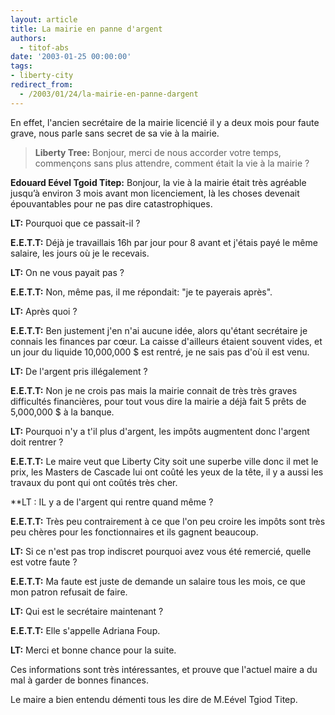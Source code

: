 ```yaml
---
layout: article
title: La mairie en panne d'argent
authors:
  - titof-abs
date: '2003-01-25 00:00:00'
tags:
- liberty-city
redirect_from:
  - /2003/01/24/la-mairie-en-panne-dargent
---
```


En effet, l'ancien secrétaire de la mairie licencié il y a deux mois pour faute grave, nous parle sans secret de sa vie à la mairie.

> **Liberty Tree:** Bonjour, merci de nous accorder votre temps, commençons sans plus attendre, comment était la vie à la mairie ?

**Edouard Eével Tgoid Titep:** Bonjour, la vie à la mairie était très agréable jusqu’à environ 3 mois avant mon licenciement, là les choses devenait épouvantables pour ne pas dire catastrophiques.

> 

**LT:** Pourquoi que ce passait-il ?

> 

**E.E.T.T:** Déjà je travaillais 16h par jour pour 8 avant et j'étais payé le même salaire, les jours où je le recevais.

> 

**LT:** On ne vous payait pas ?

> 

**E.E.T.T:** Non, même pas, il me répondait: "je te payerais après".

> 

**LT:** Après quoi ?

> 

**E.E.T.T:** Ben justement j'en n'ai aucune idée, alors qu'étant secrétaire je connais les finances par cœur. La caisse d'ailleurs étaient souvent vides, et un jour du liquide 10,000,000 $ est rentré, je ne sais pas d'où il est venu.

> 

**LT:** De l'argent pris illégalement ?

> 

**E.E.T.T:** Non je ne crois pas mais la mairie connait de très très graves difficultés financières, pour tout vous dire la mairie a déjà fait 5 prêts de 5,000,000 $ à la banque.

> 

**LT:** Pourquoi n'y a t'il plus d'argent, les impôts augmentent donc l'argent doit rentrer ?

> 

**E.E.T.T:** Le maire veut que Liberty City soit une superbe ville donc il met le prix, les Masters de Cascade lui ont coûté les yeux de la tête, il y a aussi les travaux du pont qui ont coûtés très cher.

> 

\*\*LT : IL y a de l'argent qui rentre quand même ?

> 

**E.E.T.T:** Très peu contrairement à ce que l'on peu croire les impôts sont très peu chères pour les fonctionnaires et ils gagnent beaucoup.

> 

**LT:** Si ce n'est pas trop indiscret pourquoi avez vous été remercié, quelle est votre faute ?

> 

**E.E.T.T:** Ma faute est juste de demande un salaire tous les mois, ce que mon patron refusait de faire.

> 

**LT:** Qui est le secrétaire maintenant ?

> 

**E.E.T.T:** Elle s'appelle Adriana Foup.

> 

**LT:** Merci et bonne chance pour la suite.

Ces informations sont très intéressantes, et prouve que l'actuel maire a du mal à garder de bonnes finances.

Le maire a bien entendu démenti tous les dire de M.Eével Tgiod Titep.